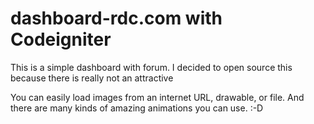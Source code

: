 # dashboard-rdc.com with Codeigniter

This is a simple dashboard  with forum. I decided to open source this because there is really not an attractive

You can easily load images from an internet URL, drawable, or file. And there are many kinds of amazing animations you can use. :-D


